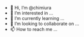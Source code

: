 - 👋 Hi, I’m @chimiura
- 👀 I’m interested in ...
- 🌱 I’m currently learning ...
- 💞️ I’m looking to collaborate on ...
- 📫 How to reach me ...

<!---
chimiura/chimiura is a ✨ special ✨ repository because its `README.md` (this file) appears on your GitHub profile.
You can click the Preview link to take a look at your changes.
--->
